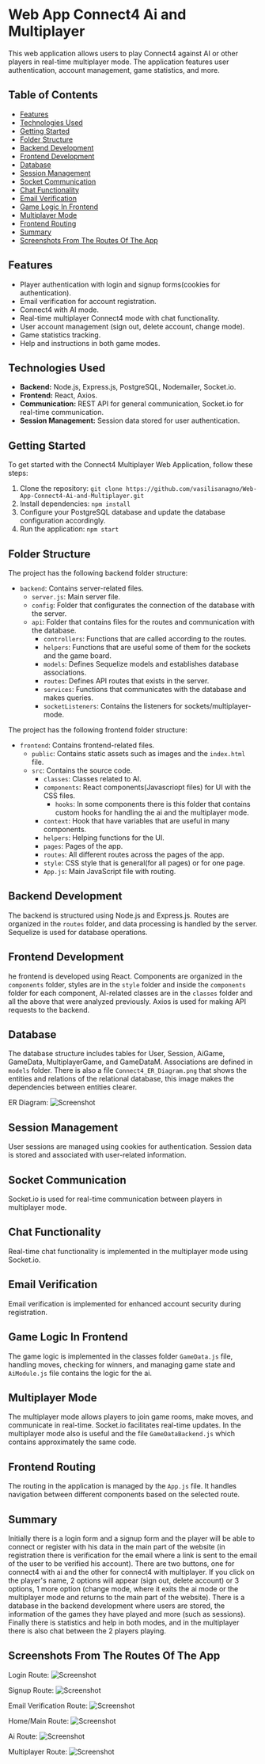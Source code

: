 # Web App Connect4 Ai and Multiplayer

This web application allows users to play Connect4 against AI or other players in real-time multiplayer mode. The application features user authentication, account management, game statistics, and more.

## Table of Contents
- [Features](#features)
- [Technologies Used](#technologies-used)
- [Getting Started](#getting-started)
- [Folder Structure](#folder-structure)
- [Backend Development](#backend-development)
- [Frontend Development](#frontend-development)
- [Database](#database)
- [Session Management](#session-management)
- [Socket Communication](#socket-communication)
- [Chat Functionality](#chat-functionality)
- [Email Verification](#email-verification)
- [Game Logic In Frontend](#game-logic-in-frontend)
- [Multiplayer Mode](#multiplayer-mode)
- [Frontend Routing](#frontend-routing)
- [Summary](#summary)
- [Screenshots From The Routes Of The App](#screenshots-from-the-routes-of-the-app)

## Features

- Player authentication with login and signup forms(cookies for authentication).
- Email verification for account registration.
- Connect4 with AI mode.
- Real-time multiplayer Connect4 mode with chat functionality.
- User account management (sign out, delete account, change mode).
- Game statistics tracking.
- Help and instructions in both game modes.

## Technologies Used

- **Backend:** Node.js, Express.js, PostgreSQL, Nodemailer, Socket.io.
- **Frontend:** React, Axios.
- **Communication:** REST API for general communication, Socket.io for real-time communication.
- **Session Management:** Session data stored for user authentication.
  
## Getting Started

To get started with the Connect4 Multiplayer Web Application, follow these steps:

1. Clone the repository: `git clone https://github.com/vasilisanagno/Web-App-Connect4-Ai-and-Multiplayer.git`
2. Install dependencies: `npm install`
3. Configure your PostgreSQL database and update the database configuration accordingly.
4. Run the application: `npm start`

## Folder Structure

The project has the following backend folder structure:

- `backend`: Contains server-related files.
  - `server.js`: Main server file.
  - `config`: Folder that configurates the connection of the database with the server.
  - `api`: Folder that contains files for the routes and communication with the database.
    - `controllers`: Functions that are called according to the routes.
    - `helpers`: Functions that are useful some of them for the sockets and the game board.
    - `models`: Defines Sequelize models and establishes database associations.
    - `routes`: Defines API routes that exists in the server.
    - `services`: Functions that communicates with the database and makes queries.
    - `socketListeners`: Contains the listeners for sockets/multiplayer-mode.

The project has the following frontend folder structure:

- `frontend`: Contains frontend-related files.
  - `public`: Contains static assets such as images and the `index.html` file.
  - `src`: Contains the source code.
    - `classes`: Classes related to AI.
    - `components`: React components(Javascriopt files) for UI with the CSS files.
      - `hooks`: In some components there is this folder that contains custom hooks for handling the ai and the multiplayer mode.
    - `context`: Hook that have variables that are useful in many components.
    - `helpers`: Helping functions for the UI.
    - `pages`: Pages of the app.
    - `routes`: All different routes across the pages of the app.
    - `style`: CSS style that is general(for all pages) or for one page.
    - `App.js`: Main JavaScript file with routing.

## Backend Development

The backend is structured using Node.js and Express.js. Routes are organized in the `routes` folder, and data processing is handled by the server. Sequelize is used for database operations.

## Frontend Development

he frontend is developed using React. Components are organized in the `components` folder, styles are in the `style` folder and inside the `components` folder for each component, AI-related classes are in the `classes` folder and all the above that were analyzed previously. Axios is used for making API requests to the backend.

## Database

The database structure includes tables for User, Session, AiGame, GameData, MultiplayerGame, and GameDataM. Associations are defined in `models` folder. There is also a file `Connect4_ER_Diagram.png` that shows the entities and relations of the relational database, this image makes the dependencies between entities clearer.

ER Diagram:
![Screenshot](Connect4_ER_Diagram.png)

## Session Management

User sessions are managed using cookies for authentication. Session data is stored and associated with user-related information.

## Socket Communication

Socket.io is used for real-time communication between players in multiplayer mode.

## Chat Functionality

Real-time chat functionality is implemented in the multiplayer mode using Socket.io.

## Email Verification

Email verification is implemented for enhanced account security during registration.

## Game Logic In Frontend

The game logic is implemented in the classes folder `GameData.js` file, handling moves, checking for winners, and managing game state and `AiModule.js` file contains the logic for the ai.

## Multiplayer Mode

The multiplayer mode allows players to join game rooms, make moves, and communicate in real-time. Socket.io facilitates real-time updates. In the multiplayer mode also is useful and the file `GameDataBackend.js` which contains approximately the same code.

## Frontend Routing

The routing in the application is managed by the `App.js` file. It handles navigation between different components based on the selected route.

## Summary

Initially there is a login form and a signup form and the player will be able to connect or register with his data in the main part of the website (in registration there is verification for the email where a link is sent to the email of the user to be verified his account). There are two buttons, one for connect4 with ai and the other for connect4 with multiplayer. If you click on the player's name, 2 options will appear (sign out, delete account) or 3 options, 1 more option (change mode, where it exits the ai mode or the multiplayer mode and returns to the main part of the website). There is a database in the backend development where users are stored, the information of the games they have played and more (such as sessions). Finally there is statistics and help in both modes, and in the multiplayer there is also chat between the 2 players playing.

## Screenshots From The Routes Of The App

Login Route:
![Screenshot](readmeImages/LoginRoute.png)

Signup Route:
![Screenshot](readmeImages/SignupRoute.png)

Email Verification Route:
![Screenshot](readmeImages/VerificationRoute.png)

Home/Main Route:
![Screenshot](readmeImages/HomeRoute.png)

Ai Route:
![Screenshot](readmeImages/AIRoute.png)

Multiplayer Route:
![Screenshot](readmeImages/MultiplayerRoute.png)